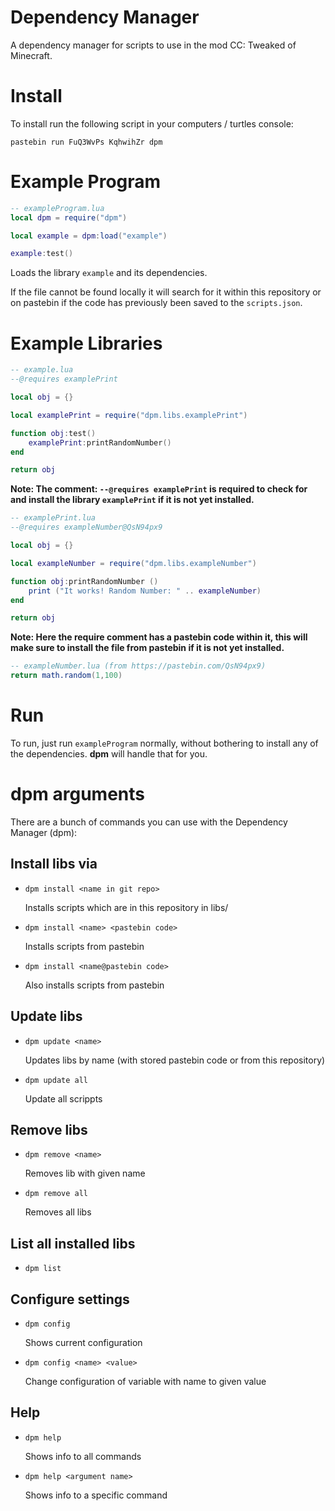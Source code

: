 # Dependency Manager
A dependency manager for scripts to use in the mod CC: Tweaked of Minecraft.

# Install
To install run the following script in your computers / turtles console:

`pastebin run FuQ3WvPs KqhwihZr dpm`

# Example Program
```lua
-- exampleProgram.lua
local dpm = require("dpm")

local example = dpm:load("example")

example:test()
```
Loads the library `example` and its dependencies.

If the file cannot be found locally it will search for it within this repository or on pastebin if the code has previously been saved to the `scripts.json`.

# Example Libraries
```lua
-- example.lua
--@requires examplePrint

local obj = {}

local examplePrint = require("dpm.libs.examplePrint")

function obj:test()
    examplePrint:printRandomNumber()
end

return obj
```
**Note: The comment: `--@requires examplePrint` is required to check for and install the library `examplePrint` if it is not yet installed.**

```lua
-- examplePrint.lua
--@requires exampleNumber@QsN94px9

local obj = {}

local exampleNumber = require("dpm.libs.exampleNumber")

function obj:printRandomNumber ()
    print ("It works! Random Number: " .. exampleNumber)
end

return obj
```
**Note: Here the require comment has a pastebin code within it, this will make sure to install the file from pastebin if it is not yet installed.**

```lua
-- exampleNumber.lua (from https://pastebin.com/QsN94px9)
return math.random(1,100)
```

# Run
To run, just run `exampleProgram` normally, without bothering to install any of the dependencies. **dpm** will handle that for you.

# dpm arguments
There are a bunch of commands you can use with the Dependency Manager (dpm):

## Install libs via
- `dpm install <name in git repo>`

  Installs scripts which are in this repository in libs/
- `dpm install <name> <pastebin code>`

  Installs scripts from pastebin
- `dpm install <name@pastebin code>`

  Also installs scripts from pastebin

## Update libs
- `dpm update <name>`

  Updates libs by name (with stored pastebin code or from this repository)
- `dpm update all`

  Update all scrippts

## Remove libs
- `dpm remove <name>`

  Removes lib with given name
- `dpm remove all`

  Removes all libs

## List all installed libs
- `dpm list`

## Configure settings
- `dpm config`

  Shows current configuration
- `dpm config <name> <value>`

  Change configuration of variable with name to given value
  
## Help
- `dpm help`

  Shows info to all commands
- `dpm help <argument name>`

  Shows info to a specific command
